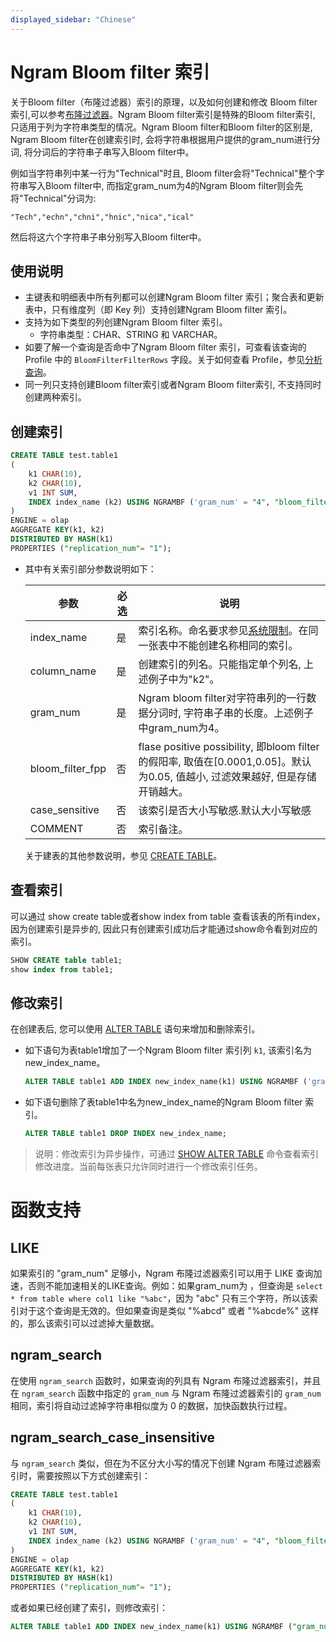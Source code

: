 ```yaml
---
displayed_sidebar: "Chinese"
---
```


# Ngram Bloom filter 索引

关于Bloom filter（布隆过滤器）索引的原理，以及如何创建和修改 Bloom filter 索引,可以参考[布隆过滤器](./Bloomfilter_index.md)。Ngram Bloom filter索引是特殊的Bloom filter索引, 只适用于列为字符串类型的情况。Ngram Bloom filter和Bloom filter的区别是, Ngram Bloom filter在创建索引时, 会将字符串根据用户提供的gram_num进行分词, 将分词后的字符串子串写入Bloom filter中。

例如当字符串列中某一行为"Technical"时且, Bloom filter会将"Technical"整个字符串写入Bloom filter中, 而指定gram_num为4的Ngram Bloom filter则会先将"Technical"分词为:

```
"Tech","echn","chni","hnic","nica","ical"
```

然后将这六个字符串子串分别写入Bloom filter中。

## 使用说明

- 主键表和明细表中所有列都可以创建Ngram Bloom filter 索引；聚合表和更新表中，只有维度列（即 Key 列）支持创建Ngram Bloom filter 索引。
- 支持为如下类型的列创建Ngram Bloom filter 索引。
  - 字符串类型：CHAR、STRING 和 VARCHAR。
- 如要了解一个查询是否命中了Ngram Bloom filter 索引，可查看该查询的 Profile 中的 `BloomFilterFilterRows` 字段。关于如何查看 Profile，参见[分析查询](../../administration/Query_planning.md#查看分析-profile)。
- 同一列只支持创建Bloom filter索引或者Ngram Bloom filter索引, 不支持同时创建两种索引。

## 创建索引

```SQL
CREATE TABLE test.table1
(
    k1 CHAR(10),
    k2 CHAR(10),
    v1 INT SUM,
    INDEX index_name (k2) USING NGRAMBF ('gram_num' = "4", "bloom_filter_fpp" = "0.05") COMMENT ''
)
ENGINE = olap
AGGREGATE KEY(k1, k2)
DISTRIBUTED BY HASH(k1)
PROPERTIES ("replication_num"= "1");
```

- 其中有关索引部分参数说明如下：

  | **参数**         | **必选** | **说明**                                                     |
  | ---------------- | -------- | ------------------------------------------------------------ |
  | index_name       | 是       | 索引名称。命名要求参见[系统限制](../../reference/System_limit.md)。在同一张表中不能创建名称相同的索引。 |
  | column_name      | 是       | 创建索引的列名。只能指定单个列名, 上述例子中为"k2"。         |
  | gram_num         | 是       | Ngram bloom filter对字符串列的一行数据分词时, 字符串子串的长度。上述例子中gram_num为4。 |
  | bloom_filter_fpp | 否       | flase positive possibility, 即bloom filter的假阳率, 取值在[0.0001,0.05]。默认为0.05, 值越小, 过滤效果越好, 但是存储开销越大。 |
  | case_sensitive   | 否       | 该索引是否大小写敏感.默认大小写敏感|
  | COMMENT          | 否       | 索引备注。                                                   |

  关于建表的其他参数说明，参见 [CREATE TABLE](../../sql-reference/sql-statements/data-definition/CREATE_TABLE.md)。

## 查看索引

可以通过 show create table或者show index from table 查看该表的所有index，因为创建索引是异步的, 因此只有创建索引成功后才能通过show命令看到对应的索引。

```SQL
SHOW CREATE table table1;
show index from table1;
```

## 修改索引

在创建表后, 您可以使用 [ALTER TABLE](../../sql-reference/sql-statements/data-definition/ALTER_TABLE.md) 语句来增加和删除索引。

- 如下语句为表table1增加了一个Ngram Bloom filter 索引列 `k1`, 该索引名为new_index_name。

    ```SQL
    ALTER TABLE table1 ADD INDEX new_index_name(k1) USING NGRAMBF ('gram_num' = "4", "bloom_filter_fpp" = "0.05") COMMENT ''
    ```

- 如下语句删除了表table1中名为new_index_name的Ngram Bloom filter 索引。

    ```SQL
    ALTER TABLE table1 DROP INDEX new_index_name;
    ```

> 说明：修改索引为异步操作，可通过 [SHOW ALTER TABLE](../../sql-reference/sql-statements/data-manipulation/SHOW_ALTER.md) 命令查看索引修改进度。当前每张表只允许同时进行一个修改索引任务。

# 函数支持

## LIKE
如果索引的 "gram_num" 足够小，Ngram 布隆过滤器索引可以用于 LIKE 查询加速，否则不能加速相关的LIKE查询。例如：如果gram_num为 ，但查询是 `select * from table where col1 like "%abc"`，因为 "abc" 只有三个字符，所以该索引对于这个查询是无效的。但如果查询是类似 "%abcd" 或者 "%abcde%" 这样的，那么该索引可以过滤掉大量数据。

## ngram_search
在使用 `ngram_search` 函数时，如果查询的列具有 Ngram 布隆过滤器索引，并且在 `ngram_search` 函数中指定的 `gram_num` 与 Ngram 布隆过滤器索引的 `gram_num` 相同，索引将自动过滤掉字符串相似度为 0 的数据，加快函数执行过程。

## ngram_search_case_insensitive
与 `ngram_search` 类似，但在为不区分大小写的情况下创建 Ngram 布隆过滤器索引时，需要按照以下方式创建索引：
```SQL
CREATE TABLE test.table1
(
    k1 CHAR(10),
    k2 CHAR(10),
    v1 INT SUM,
    INDEX index_name (k2) USING NGRAMBF ('gram_num' = "4", "bloom_filter_fpp" = "0.05", "case_sensitive" = "false") COMMENT ''
)
ENGINE = olap
AGGREGATE KEY(k1, k2)
DISTRIBUTED BY HASH(k1)
PROPERTIES ("replication_num"= "1");
```
或者如果已经创建了索引，则修改索引：
```SQL
ALTER TABLE table1 ADD INDEX new_index_name(k1) USING NGRAMBF ("gram_num" = "4", "bloom_filter_fpp" = "0.05","case_sensitive" = "false") COMMENT '';
```
